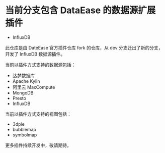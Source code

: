 # 当前分支包含 DataEase 的数据源扩展插件
- InfluxDB

此仓库是由 DateEase 官方插件仓库 fork 的仓库，从 dev 分支迁出了新的分支，开发了 InfluxDB 数据源插件。

当前以插件方式支持的数据源包括：

 - 达梦数据库
 - Apache Kylin
 - 阿里云 MaxCompute
 - MongoDB
 - Presto
 - InfluxDB
 
当前以插件方式支持的视图包括：

 - 3dpie
 - bubblemap
 - symbolmap

更多插件持续开发中，敬请期待。
